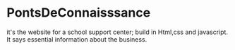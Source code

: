 # PontsDeConnaisssance
it's the website for a school support center; build in Html,css and javascript.
It says essential information about the business.
